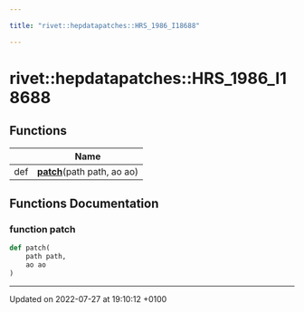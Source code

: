 ```yaml
---

title: "rivet::hepdatapatches::HRS_1986_I18688"

---
```


# rivet::hepdatapatches::HRS_1986_I18688



## Functions

|                | Name           |
| -------------- | -------------- |
| def | **[patch](http://example.org/namespaces/namespacerivet_1_1hepdatapatches_1_1hrs__1986__i18688/#function-patch)**(path path, ao ao) |


## Functions Documentation

### function patch

```python
def patch(
    path path,
    ao ao
)
```






-------------------------------

Updated on 2022-07-27 at 19:10:12 +0100